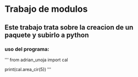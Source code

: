 # Trabajo de modulos 

## Este trabajo trata sobre la creacion de un paquete y subirlo a python 

### uso del programa:
'''
from adrian_unoja import cal


print(cal.area_cir(5))
'''